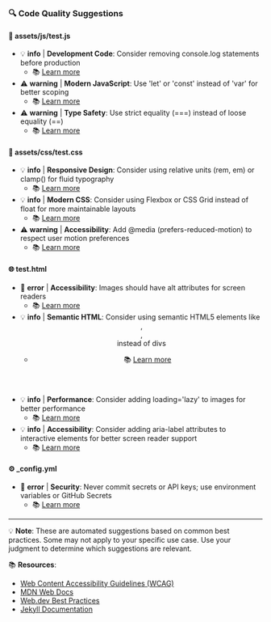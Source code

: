 ### 🔍 Code Quality Suggestions

#### 📜 assets/js/test.js
- 💡 **info** | **Development Code**: Consider removing console.log statements before production
  - 📚 [Learn more](https://developer.mozilla.org/en-US/docs/Web/API/Console/log)
- ⚠️ **warning** | **Modern JavaScript**: Use 'let' or 'const' instead of 'var' for better scoping
  - 📚 [Learn more](https://developer.mozilla.org/en-US/docs/Web/JavaScript/Reference/Statements/let)
- ⚠️ **warning** | **Type Safety**: Use strict equality (===) instead of loose equality (==)
  - 📚 [Learn more](https://developer.mozilla.org/en-US/docs/Web/JavaScript/Equality_comparisons_and_sameness)

#### 🎨 assets/css/test.css
- 💡 **info** | **Responsive Design**: Consider using relative units (rem, em) or clamp() for fluid typography
  - 📚 [Learn more](https://web.dev/responsive-web-design-basics/)
- 💡 **info** | **Modern CSS**: Consider using Flexbox or CSS Grid instead of float for more maintainable layouts
  - 📚 [Learn more](https://developer.mozilla.org/en-US/docs/Learn/CSS/CSS_layout/Flexbox)
- ⚠️ **warning** | **Accessibility**: Add @media (prefers-reduced-motion) to respect user motion preferences
  - 📚 [Learn more](https://developer.mozilla.org/en-US/docs/Web/CSS/@media/prefers-reduced-motion)

#### 🌐 test.html
- 🚨 **error** | **Accessibility**: Images should have alt attributes for screen readers
  - 📚 [Learn more](https://www.w3.org/WAI/tutorials/images/)
- 💡 **info** | **Semantic HTML**: Consider using semantic HTML5 elements like <header>, <nav>, <footer> instead of divs
  - 📚 [Learn more](https://developer.mozilla.org/en-US/docs/Glossary/Semantics#semantics_in_html)
- 💡 **info** | **Performance**: Consider adding loading='lazy' to images for better performance
  - 📚 [Learn more](https://web.dev/browser-level-image-lazy-loading/)
- 💡 **info** | **Accessibility**: Consider adding aria-label attributes to interactive elements for better screen reader support
  - 📚 [Learn more](https://developer.mozilla.org/en-US/docs/Web/Accessibility/ARIA/Attributes/aria-label)

#### ⚙️ _config.yml
- 🚨 **error** | **Security**: Never commit secrets or API keys; use environment variables or GitHub Secrets
  - 📚 [Learn more](https://docs.github.com/en/actions/security-guides/encrypted-secrets)


---

💡 **Note**: These are automated suggestions based on common best practices. Some may not apply to your specific use case. Use your judgment to determine which suggestions are relevant.

📚 **Resources**:
- [Web Content Accessibility Guidelines (WCAG)](https://www.w3.org/WAI/WCAG21/quickref/)
- [MDN Web Docs](https://developer.mozilla.org/)
- [Web.dev Best Practices](https://web.dev/)
- [Jekyll Documentation](https://jekyllrb.com/docs/)

